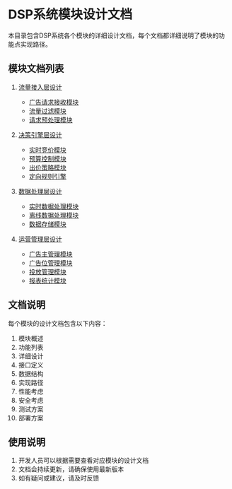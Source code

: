 # DSP系统模块设计文档

本目录包含DSP系统各个模块的详细设计文档，每个文档都详细说明了模块的功能点实现路径。

## 模块文档列表

1. [流量接入层设计](./traffic/README.md)
   - [广告请求接收模块](./traffic/request_receiver.md)
   - [流量过滤模块](./traffic/filter.md)
   - [请求预处理模块](./traffic/preprocessor.md)

2. [决策引擎层设计](./decision/README.md)
   - [实时竞价模块](./decision/bidding.md)
   - [预算控制模块](./decision/budget.md)
   - [出价策略模块](./decision/strategy.md)
   - [定向规则引擎](./decision/targeting.md)

3. [数据处理层设计](./data/README.md)
   - [实时数据处理模块](./data/realtime.md)
   - [离线数据处理模块](./data/offline.md)
   - [数据存储模块](./data/storage.md)

4. [运营管理层设计](./operation/README.md)
   - [广告主管理模块](./operation/advertiser.md)
   - [广告位管理模块](./operation/adslot.md)
   - [投放管理模块](./operation/delivery.md)
   - [报表统计模块](./operation/report.md)

## 文档说明

每个模块的设计文档包含以下内容：
1. 模块概述
2. 功能列表
3. 详细设计
4. 接口定义
5. 数据结构
6. 实现路径
7. 性能考虑
8. 安全考虑
9. 测试方案
10. 部署方案

## 使用说明

1. 开发人员可以根据需要查看对应模块的设计文档
2. 文档会持续更新，请确保使用最新版本
3. 如有疑问或建议，请及时反馈 